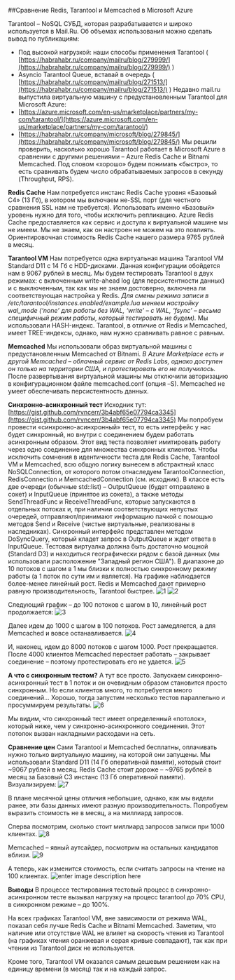 ##Сравнение Redis, Tarantool и Memcached в Microsoft Azure

Tarantool – NoSQL СУБД, которая разрабатывается и широко используется в Mail.Ru. Об объемах использования можно сделать вывод по публикациям:
-	Под высокой нагрузкой: наши способы применения Tarantool ( [https://habrahabr.ru/company/mailru/blog/279999/](https://habrahabr.ru/company/mailru/blog/279999/) )
-	Asyncio Tarantool Queue, вставай в очередь ( [https://habrahabr.ru/company/mailru/blog/271513/](https://habrahabr.ru/company/mailru/blog/271513/) )
Недавно mail.ru выпустила виртуальную машину с предустановленным Tarantool для Microsoft Azure:
-	[https://azure.microsoft.com/en-us/marketplace/partners/my-com/tarantool/](https://azure.microsoft.com/en-us/marketplace/partners/my-com/tarantool/)
-	[https://habrahabr.ru/company/microsoft/blog/279845/](https://habrahabr.ru/company/microsoft/blog/279845/)
Мы решили проверить, насколько хорошо Tarantool работает в Microsoft Azure в сравнении с другими решениями – Azure Redis Cache и Bitnami Memcached. Под словом «хорошо» будем понимать «быстро», то есть сравнивать будем число обрабатываемых запросов в секунду (Throughput, RPS).

**Redis Cache**
Нам потребуется инстанс Redis Cache уровня «Базовый C4» (13 Гб), в котором мы включаем не-SSL порт (для честного сравнения SSL нам не требуется). Использовать именно «Базовый» уровень нужно для того, чтобы исключить репликацию.
Azure Redis Cache предоставляется как сервис и доступа к виртуальной машине мы не имеем. Мы не знаем, как он настроен  не можем на это повлиять.
Ориентировочная стоимость Redis Cache нашего размера 9765 рублей в месяц.

**Tarantool VM**
Нам потребуется одна виртуальная машина Tarantool VM Standard D11 с 14 Гб с HDD-дисками. Данная конфигурации обойдется нам в 9067 рублей в месяц.
Мы будем тестировать Tarantool в двух режимах: с включенным write-ahead log (для персистентности данных) и с выключенным, так как мы не знаем достоверно, включена ли соответствующая настройка у Redis.
*Для смены режима записи в /etc/tarantool/instances.enabled/example.lua меняем настройку wal_mode (‘none’ для работы без WAL, ‘write’ – с WAL, ‘fsync’ – весьма специфичный режим работы, который тестировать не будем).*
Мы использовали HASH-индекс. Tarantool, в отличие от Redis и Memcached, имеет TREE-индексы, однако, нам нужно сравнивать равное с равным.

**Memcached**
Мы использовали образ виртуальной машины с предустановленным Memcached от Bitnami.
*В Azure Marketplace есть и другой Memcached – облачный сервис от Redis Labs, однако доступен он только на территории США, и протестировать его не получилось.*
После развертывания виртуальной машины мы отключили авторизацию в конфигурационном файле memcached.conf (опция –S). Memcached не умеет обеспечивать персистентность данных.

**Синхронно-асинхронный тест**
Исходник тут: [https://gist.github.com/rvncerr/3b4abf65e07794ca3345](https://gist.github.com/rvncerr/3b4abf65e07794ca3345)
Мы попробуем провести «синхронно-асинхронный» тест, то есть интерфейс у нас будет синхронный, но внутри с соединением будем работать асинхронным образом. Этот вид теста позволяет имитировать работу через одно соединение для множества синхронных клиентов.
Чтобы исключить сомнения в идентичности теста для Redis Cache, Tarantool VM и Memcached, всю общую логику вынесем в абстрактный класс NoSQLConnection, от которого потом отнаследуем TarantoolConnection, RedisConnection и MemcachedConnection (см. исходник).
В классе есть две очереди (обычные std::list) – OutputQueue (будет отправлено в сокет) и InputQueue (принятое из сокета), а также методы SendThreadFunc и ReceiveThreadFunc, которые запускаются в отдельных потоках и, при наличии соответствующих непустых очередей, отправляют/принимают информацию пачкой с помощью методов Send и Receive (чистые виртуальные, реализованы в наследниках).
Синхронный интерфейс представлен методом DoSyncQuery, который кладет запрос в OutputQueue и ждет ответа в InputQueue.
Тестовая виртуалка должна быть достаточно мощной (Standard D3) и находиться географически рядом с базой данных (мы использовали расположение "Западный регион США").
В диапазоне до 10 потоков с шагом в 1 мы близки к полностью синхронному режиму работы (а 1 поток по сути им и является). На графике наблюдается более-менее линейный рост. Redis и Memcached дают примерно равную производительность, Tarantool быстрее.
![1](http://image.prntscr.com/image/26accea4e8384ec9bac862d9c576ed17.png)
 ![2](http://image.prntscr.com/image/e19fb98d12c44d6796611adc2d759fcf.png)
 
Следующий график – до 100 потоков с шагом в 10, линейный рост продолжается:
![3](http://image.prntscr.com/image/d4380f793a984a61ad76e190ba524357.png)
 
 

Далее идем до 1000 с шагом в 100 потоков. Рост замедляется, а для Memcached и вовсе останавливается.
![4](http://image.prntscr.com/image/956748b5e9a54e659610ff5114cadb99.png)
 

И, наконец, идем до 8000 потоков с шагом 1000. Рост прекращается. После 4000 клиентов Memcached перестает работать – закрывает соединение – поэтому протестировать его не удается.
![5](http://image.prntscr.com/image/451df34e239e4b08a5148ef84f5a886e.png)
 
 

**А что с синхронным тестом?**
А тут все просто. Запускаем синхронно-асинхронный тест в 1 поток и он очевидным образом становится просто синхронным. Но если клиентов много, то потребуется много соединений… Хорошо, тогда запустим несколько тестов параллельно и просуммируем результаты.
![6](http://image.prntscr.com/image/fa2e8f1ecb92410d8fc858200d127bec.png)
 
 

Мы видим, что синхронный тест имеет определенный «потолок», который ниже, чем у синхронно-асинхронного соединения. Этот потолок вызван накладными расходами на сеть.

**Сравнение цен**
Сами Tarantool и Memcached бесплатны, оплачивать нужно только виртуальную машину, на которой они запущены. Мы использовали Standard D11 (14 Гб оперативной памяти), который стоит ~9067 рублей в месяц.
Redis Cache стоит дороже – ~9765 рублей в месяц за Базовый C3 инстанс (13 Гб оперативной памяти).
Визуализируем:
![7](http://image.prntscr.com/image/86878ebb2d634daeadb73ee3400e05c9.png)
 

В плане месячной цены отличия небольшие, однако, как мы видели ранее, эти базы данных имеют разную производительность. Попробуем выразить стоимость не в месяц, а на миллиард запросов. 

Сперва посмотрим, сколько стоит миллиард запросов записи при 1000 клиентах.
![8](http://image.prntscr.com/image/4965886ab10841afac342a53be17a029.png)
 

Memcached – явный аутсайдер, посмотрим на остальных кандидатов вблизи.
![9](http://image.prntscr.com/image/5b305f3d742041b0a48fa29677775855.png)
 

А теперь, как изменится стоимость, если считать запросы на чтение на 100 клиентах.
![enter image description here](http://image.prntscr.com/image/a919b850832b426393960f53bf370f91.png)
 

**Выводы**
В процессе тестирования тестовый процесс в синхронно-асинхронном тесте вызывал нагрузку на процесс tarantool до 70% CPU, в синхронном режиме – до 100%.

На всех графиках Tarantool VM, вне зависимости от режима WAL, показал себя лучше Redis Cache и Bitnami Memcached. Заметим, что наличие или отсутствие WAL не влияет на скорость чтения из Tarantool (на графиках чтения оранжевая и серая кривые совпадают), так как при чтении из Tarantool диск не используется.

Кроме того, Tarantool VM оказался самым дешевым решением как на единицу времени (в месяц) так и на каждый запрос.


